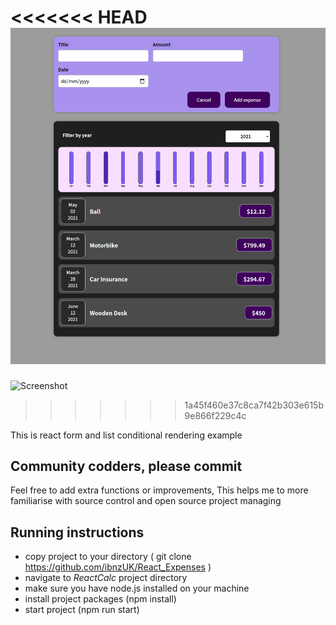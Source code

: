 <<<<<<< HEAD
![Screenshot](public/screenshot.png)
=======
![Screenshot](https://github.com/ibnzUK/React_Expenses/screenshot.png)
>>>>>>> 1a45f460e37c8ca7f42b303e615b9e866f229c4c

This is react form and list conditional rendering example

## Community codders, please commit 

Feel free to add extra functions or improvements, This helps me to more familiarise with source control and open source project managing




## Running instructions

* copy project to your directory ( git clone https://github.com/ibnzUK/React_Expenses )
* navigate to _ReactCalc_ project directory
* make sure you have node.js installed on your machine
* install project packages (npm install)
* start project (npm run start)
